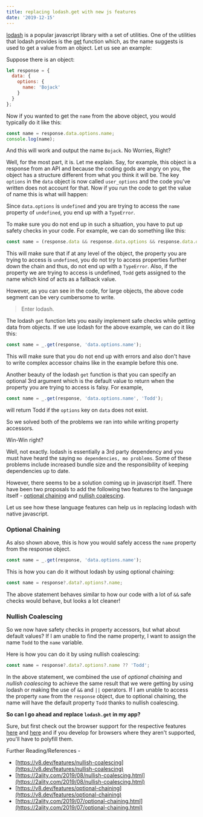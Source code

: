 ```yaml
---
title: replacing lodash.get with new js features
date: '2019-12-15'
---
```


[lodash](https://lodash.com/) is a popular javascript library with a set of utilities. One of the utilities that lodash provides is the [get](https://lodash.com/docs/4.17.15#get) function which, as the name suggests is used to get a value from an object. Let us see an example:

Suppose there is an object:

```js
let response = {
  data: {
    options: {
      name: 'Bojack'
    }
  }
};
```

Now if you wanted to get the `name` from the above object, you would typically do it like this:

```js
const name = response.data.options.name;
console.log(name);
```

And this will work and output the name `Bojack`. No Worries, Right?

Well, for the most part, it is. Let me explain. Say, for example, this object is a response from an API and because the coding gods are angry on you, the object has a structure different from what you think it will be. The key `options` in the `data` object is now called `user_options` and the code you've written does not account for that. Now if you run the code to get the value of name this is what will happen:

Since `data.options` is `undefined` and you are trying to access the `name` property of `undefined`, you end up with a `TypeError`.

To make sure you do not end up in such a situation, you have to put up safety checks in your code. For example, we can do something like this:

```js
const name = (response.data && response.data.options && response.data.options.name) || 'Todd';
```

This will make sure that if at any level of the object, the property you are trying to access is `undefined`, you do not try to access properties further down the chain and thus, do not end up with a `TypeError`. Also, if the property we are trying to access is undefined, `Todd` gets assigned to the name which kind of acts as a fallback value.

However, as you can see in the code, for large objects, the above code segment can be very cumbersome to write.

> Enter lodash.

The lodash `get` function lets you easily implement safe checks while getting data from objects. If we use lodash for the above example, we can do it like this:

```js
const name = _.get(response, 'data.options.name');
```

This will make sure that you do not end up with errors and also don't have to write complex accessor chains like in the example before this one.

Another beauty of the lodash `get` function is that you can specify an optional 3rd argument which is the default value to return when the property you are trying to access is falsy. For example,

```js
const name = _.get(response, 'data.options.name', 'Todd');
```

will return Todd if the `options` key on `data` does not exist.

So we solved both of the problems we ran into while writing property accessors.

Win-Win right?

Well, not exactly. lodash is essentially a 3rd party dependency and you must have heard the saying `mo dependencies, mo problems`. Some of these problems include increased bundle size and the responsibility of keeping dependencies up to date.

However, there seems to be a solution coming up in javascript itself. There have been two proposals to add the following two features to the language itself - [optional chaining](https://v8.dev/features/optional-chaining) and [nullish coalescing](https://v8.dev/features/nullish-coalescing).

Let us see how these language features can help us in replacing lodash with native javascript.

### Optional Chaining

As also shown above, this is how you would safely access the `name` property from the response object.

```js
const name = _.get(response, 'data.options.name');
```

This is how you can do it without lodash by using optional chaining:

```js
const name = response?.data?.options?.name;
```

The above statement behaves similar to how our code with a lot of `&&` safe checks would behave, but looks a lot cleaner!

### Nullish Coalescing

So we now have safety checks in property accessors, but what about default values? If I am unable to find the name property, I want to assign the name `Todd` to the `name` variable.

Here is how you can do it by using nullish coalescing:

```js
const name = response?.data?.options?.name ?? 'Todd';
```

In the above statement, we combined the use of _optional chaining_ and _nullish coalescing_ to achieve the same result that we were getting by using lodash or making the use of `&&` and `||` operators. If I am unable to access the property `name` from the `response` object, due to optional chaining, the name will have the default property `Todd` thanks to nullish coalescing.

**So can I go ahead and replace `lodash.get` in my app?**

Sure, but first check out the browser support for the respective features [here](https://developer.mozilla.org/en-US/docs/Web/JavaScript/Reference/Operators/Nullish_coalescing_operator#Browser_compatibility) and [here](https://caniuse.com/#feat=mdn-javascript_operators_optional_chaining) and if you develop for browsers where they aren't supported, you'll have to polyfill them.

Further Reading/References -

- [https://v8.dev/features/nullish-coalescing](https://v8.dev/features/nullish-coalescing)
- [https://2ality.com/2019/08/nullish-coalescing.html](https://2ality.com/2019/08/nullish-coalescing.html)
- [https://v8.dev/features/optional-chaining](https://v8.dev/features/optional-chaining)
- [https://2ality.com/2019/07/optional-chaining.html](https://2ality.com/2019/07/optional-chaining.html)
